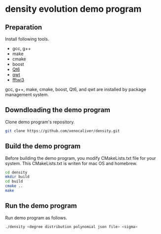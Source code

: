 # density evolution demo program

## Preparation
Install following tools.
- gcc, g++
- make
- cmake
- boost
- [Qt6](https://www.qt.io/product/qt6)
- [qwt](https://qwt.sourceforge.io/index.html)
- [fftwi3](http://fftw.org)

gcc, g++, make, cmake, boost, Qt6, and qwt are installed by package management system.

## Downdloading the demo program
Clone demo program's repository.

```sh
git clone https://github.com/xenocaliver/density.git
```
## Build the demo program
Before building the demo program, you modify CMakeLists.txt file for your system. This CMakeLists.txt is writen for mac OS and homebrew.

```sh
cd density
mkdir build
cd build
cmake ..
make
```

## Run the demo program
Run demo program as follows.

```sh
./density <degree distribution polynomial json file> <sigma>
```